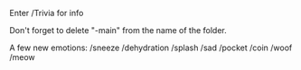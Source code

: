 Enter /Trivia for info

Don't forget to delete "-main" from the name of the folder.

A few new emotions:
/sneeze
/dehydration
/splash
/sad
/pocket
/coin
/woof
/meow
